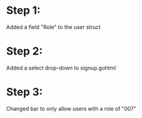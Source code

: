 # Step 1:

Added a field "Role" to the user struct

# Step 2:

Added a select drop-down to signup.gohtml

# Step 3:

Changed bar to only allow users with a role of "007"
